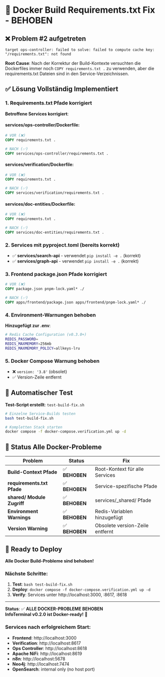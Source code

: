 # 🔧 Docker Build Requirements.txt Fix - BEHOBEN

## ❌ Problem #2 aufgetreten
```
target ops-controller: failed to solve: failed to compute cache key: 
"/requirements.txt": not found
```

**Root Cause**: Nach der Korrektur der Build-Kontexte versuchten die Dockerfiles immer noch `COPY requirements.txt .` zu verwenden, aber die requirements.txt Dateien sind in den Service-Verzeichnissen.

## ✅ Lösung Vollständig Implementiert

### 1. **Requirements.txt Pfade korrigiert**

**Betroffene Services korrigiert**:

#### services/ops-controller/Dockerfile:
```dockerfile
# VOR (❌)
COPY requirements.txt .

# NACH (✅)  
COPY services/ops-controller/requirements.txt .
```

#### services/verification/Dockerfile:
```dockerfile  
# VOR (❌)
COPY requirements.txt .

# NACH (✅)
COPY services/verification/requirements.txt .
```

#### services/doc-entities/Dockerfile:
```dockerfile
# VOR (❌) 
COPY requirements.txt .

# NACH (✅)
COPY services/doc-entities/requirements.txt .
```

### 2. **Services mit pyproject.toml (bereits korrekt)**
- ✅ **services/search-api** - verwendet `pip install -e .` (korrekt)
- ✅ **services/graph-api** - verwendet `pip install -e .` (korrekt)

### 3. **Frontend package.json Pfade korrigiert**
```dockerfile
# VOR (❌)
COPY package.json pnpm-lock.yaml* ./

# NACH (✅)
COPY apps/frontend/package.json apps/frontend/pnpm-lock.yaml* ./
```

### 4. **Environment-Warnungen behoben**

**Hinzugefügt zur .env**:
```bash
# Redis Cache Configuration (v0.3.0+)
REDIS_PASSWORD=
REDIS_MAXMEMORY=256mb
REDIS_MAXMEMORY_POLICY=allkeys-lru
```

### 5. **Docker Compose Warnung behoben**
- ❌ `version: '3.8'` (obsolet)
- ✅ Version-Zeile entfernt

## 🧪 Automatischer Test

**Test-Script erstellt**: `test-build-fix.sh`

```bash
# Einzelne Service-Builds testen
bash test-build-fix.sh

# Kompletten Stack starten
docker compose -f docker-compose.verification.yml up -d
```

## 🎯 Status Alle Docker-Probleme

| Problem | Status | Fix |
|---------|---------|-----|
| **Build-Context Pfade** | ✅ **BEHOBEN** | Root-Kontext für alle Services |
| **requirements.txt Pfade** | ✅ **BEHOBEN** | Service-spezifische Pfade |
| **shared/ Module Zugriff** | ✅ **BEHOBEN** | services/_shared/ Pfade |
| **Environment Warnings** | ✅ **BEHOBEN** | Redis-Variablen hinzugefügt |
| **Version Warning** | ✅ **BEHOBEN** | Obsolete version-Zeile entfernt |

## 🚀 Ready to Deploy

**Alle Docker Build-Probleme sind behoben!**

### Nächste Schritte:
1. **Test**: `bash test-build-fix.sh`
2. **Deploy**: `docker compose -f docker-compose.verification.yml up -d`
3. **Verify**: Services unter http://localhost:3000, :8617, :8618

---

**Status**: ✅ **ALLE DOCKER-PROBLEME BEHOBEN**  
**InfoTerminal v0.2.0 ist Docker-ready!** 🎉

### Services nach erfolgreichem Start:
- **Frontend**: http://localhost:3000
- **Verification**: http://localhost:8617  
- **Ops Controller**: http://localhost:8618
- **Apache NiFi**: http://localhost:8619
- **n8n**: http://localhost:5678
- **Neo4j**: http://localhost:7474
- **OpenSearch**: internal only (no host port)

